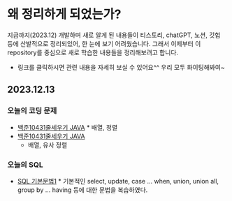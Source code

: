 # 왜 정리하게 되었는가?
지금까지(2023.12) 개발하며 새로 알게 된 내용들이 티스토리, chatGPT, 노션, 깃헙 등에 산발적으로 정리되있어, 한 눈에 보기 어려웠습니다. 그래서 이제부터 이 repository를 중심으로 새로 학습한 내용들을 정리해보려고 합니다.

* 링크를 클릭하시면 관련 내용을 자세히 보실 수 있어요^^ 우리 모두 화이팅해봐여~


## 2023.12.13
### 오늘의 코딩 문제
* [백준10431줄세우기 JAVA](Java/coding_test/fast_campus/java/01/CH03배열/백준10431줄세우기)
      * 배열, 정렬
 * [백준10431줄세우기 JAVA](Java/coding_test/fast_campus/java/01/CH03배열/백준10989수정렬하기3)
      * 배열, 유사 정렬
### 오늘의 SQL
* [SQL 기본문법1](SQL/syntax1.md)
      * 기본적인 select, update, case ... when, union, union all, group by ... having 등에 대한 문법을 복습하였다.
